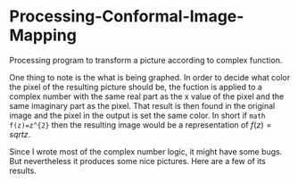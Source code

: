 # Processing-Conformal-Image-Mapping
Processing program to transform a picture according to complex function.

One thing to note is the what is being graphed. In order to decide what color the pixel of the resulting picture should be, the fuction is applied to a complex number with the same real part as the x value of the pixel and the same imaginary part as the pixel. That result is then found in the original image and the pixel in the output is set the same color. In short if ```math f(z)=z^{2}``` then the resulting image would be a representation of $f(z)=sqrt{z}$.

Since I wrote most of the complex number logic, it might have some bugs. But nevertheless it produces some nice pictures. Here are a few of its results.


